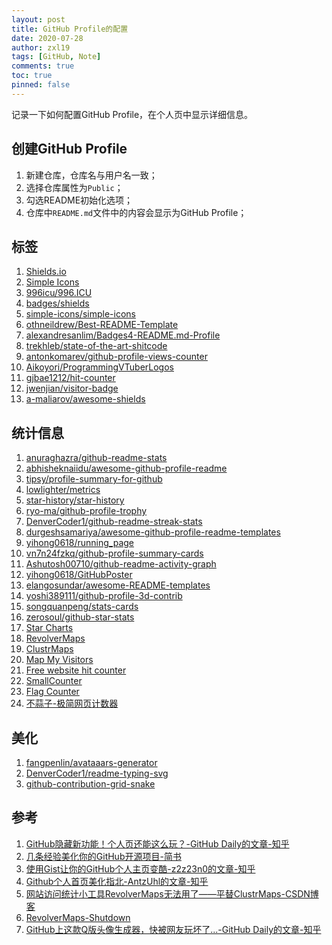 ```yaml
---
layout: post
title: GitHub Profile的配置
date: 2020-07-28
author: zxl19
tags: [GitHub, Note]
comments: true
toc: true
pinned: false
---
```


记录一下如何配置GitHub Profile，在个人页中显示详细信息。

<!-- more -->

## 创建GitHub Profile

1. 新建仓库，仓库名与用户名一致；
2. 选择仓库属性为`Public`；
3. 勾选README初始化选项；
4. 仓库中`README.md`文件中的内容会显示为GitHub Profile；

## 标签

1. [Shields.io](https://shields.io)
2. [Simple Icons](https://simpleicons.org)
3. [996icu/996.ICU](https://github.com/996icu/996.ICU)
4. [badges/shields](https://github.com/badges/shields)
5. [simple-icons/simple-icons](https://github.com/simple-icons/simple-icons)
6. [othneildrew/Best-README-Template](https://github.com/othneildrew/Best-README-Template)
7. [alexandresanlim/Badges4-README.md-Profile](https://github.com/alexandresanlim/Badges4-README.md-Profile)
8. [trekhleb/state-of-the-art-shitcode](https://github.com/trekhleb/state-of-the-art-shitcode)
9. [antonkomarev/github-profile-views-counter](https://github.com/antonkomarev/github-profile-views-counter)
10. [Aikoyori/ProgrammingVTuberLogos](https://github.com/Aikoyori/ProgrammingVTuberLogos)
11. [gjbae1212/hit-counter](https://github.com/gjbae1212/hit-counter)
12. [jwenjian/visitor-badge](https://github.com/jwenjian/visitor-badge)
13. [a-maliarov/awesome-shields](https://github.com/a-maliarov/awesome-shields)

## 统计信息

1. [anuraghazra/github-readme-stats](https://github.com/anuraghazra/github-readme-stats)
2. [abhisheknaiidu/awesome-github-profile-readme](https://github.com/abhisheknaiidu/awesome-github-profile-readme)
3. [tipsy/profile-summary-for-github](https://github.com/tipsy/profile-summary-for-github)
4. [lowlighter/metrics](https://github.com/lowlighter/metrics)
5. [star-history/star-history](https://github.com/star-history/star-history)
6. [ryo-ma/github-profile-trophy](https://github.com/ryo-ma/github-profile-trophy)
7. [DenverCoder1/github-readme-streak-stats](https://github.com/DenverCoder1/github-readme-streak-stats)
8. [durgeshsamariya/awesome-github-profile-readme-templates](https://github.com/durgeshsamariya/awesome-github-profile-readme-templates)
9. [yihong0618/running_page](https://github.com/yihong0618/running_page)
10. [vn7n24fzkq/github-profile-summary-cards](https://github.com/vn7n24fzkq/github-profile-summary-cards)
11. [Ashutosh00710/github-readme-activity-graph](https://github.com/Ashutosh00710/github-readme-activity-graph)
12. [yihong0618/GitHubPoster](https://github.com/yihong0618/GitHubPoster)
13. [elangosundar/awesome-README-templates](https://github.com/elangosundar/awesome-README-templates)
14. [yoshi389111/github-profile-3d-contrib](https://github.com/yoshi389111/github-profile-3d-contrib)
15. [songquanpeng/stats-cards](https://github.com/songquanpeng/stats-cards)
16. [zerosoul/github-star-stats](https://github.com/zerosoul/github-star-stats)
17. [Star Charts](https://starchart.cc)
18. [RevolverMaps](https://www.revolvermaps.com)
19. [ClustrMaps](https://clustrmaps.com)
20. [Map My Visitors](https://mapmyvisitors.com)
21. [Free website hit counter](https://www.free-website-hit-counter.com)
22. [SmallCounter](https://smallcounter.com)
23. [Flag Counter](https://s01.flagcounter.com)
24. [不蒜子-极简网页计数器](http://busuanzi.ibruce.info)

## 美化

1. [fangpenlin/avataaars-generator](https://github.com/fangpenlin/avataaars-generator)
2. [DenverCoder1/readme-typing-svg](https://github.com/DenverCoder1/readme-typing-svg)
3. [github-contribution-grid-snake](https://github.com/marketplace/actions/generate-snake-game-from-github-contribution-grid)

## 参考

1. [GitHub隐藏新功能！个人页还能这么玩？-GitHub Daily的文章-知乎](https://zhuanlan.zhihu.com/p/161029860)
2. [几条经验美化你的GitHub开源项目-简书](https://www.jianshu.com/p/d587b91bacb3)
3. [使用Gist让你的GitHub个人主页变酷-z2z23n0的文章-知乎](https://zhuanlan.zhihu.com/p/146289644)
4. [Github个人首页美化指北-AntzUhl的文章-知乎](https://zhuanlan.zhihu.com/p/265462490)
5. [网站访问统计小工具RevolverMaps无法用了——平替ClustrMaps-CSDN博客](https://blog.csdn.net/weixin_43835470/article/details/144537126)
6. [RevolverMaps-Shutdown](https://www.wxforum.net/index.php?topic=47734.0)
7. [GitHub上这款Q版头像生成器，快被网友玩坏了...-GitHub Daily的文章-知乎](https://zhuanlan.zhihu.com/p/450978590)
